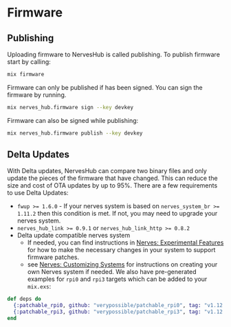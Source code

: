 # Firmware

## Publishing

Uploading firmware to NervesHub is called publishing. To publish firmware start by calling:

```bash
mix firmware
```

Firmware can only be published if has been signed. You can sign the firmware by running.

```bash
mix nerves_hub.firmware sign --key devkey
```

Firmware can also be signed while publishing:

```bash
mix nerves_hub.firmware publish --key devkey
```

## Delta Updates

With Delta updates, NervesHub can compare two binary files and only update the pieces of the firmware that have changed. This can reduce the size and cost of OTA updates by up to 95%. There are a few requirements to use Delta Updates:

* `fwup >= 1.6.0` - If your nerves system is based on `nerves_system_br >= 1.11.2` then this condition is met. If not, you may need to upgrade your nerves system.
* `nerves_hub_link >= 0.9.1` or `nerves_hub_link_http >= 0.8.2`
* Delta update compatible nerves system
  * If needed, you can find instructions in [Nerves: Experimental Features](https://hexdocs.pm/nerves/experimental-features.html#firmware-patches) for how to make the necessary changes in your system to support firmware patches.
  * see [Nerves: Customizing Systems](https://hexdocs.pm/nerves/customizing-systems.html) for instructions on creating your own Nerves system if needed. We also have pre-generated examples for `rpi0` and `rpi3` targets which can be added to your `mix.exs`:

```elixir
def deps do
  {:patchable_rpi0, github: "verypossible/patchable_rpi0", tag: "v1.12.1", runtime: false, targets: :patchable_rpi0},
  {:patchable_rpi3, github: "verypossible/patchable_rpi3", tag: "v1.12.0", runtime: false, targets: :patchable_rpi3}
end
```

